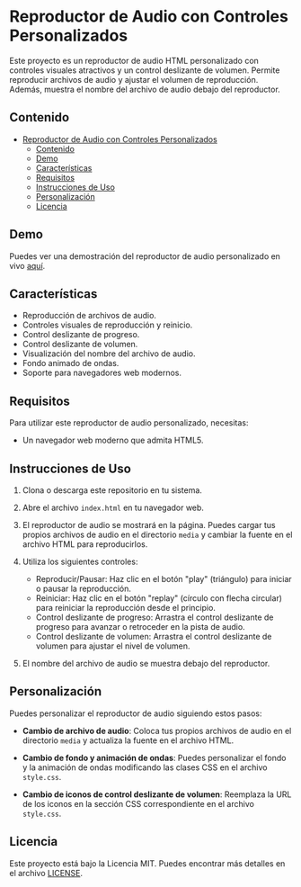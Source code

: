 # Reproductor de Audio con Controles Personalizados

Este proyecto es un reproductor de audio HTML personalizado con controles visuales atractivos y un control deslizante de volumen. Permite reproducir archivos de audio y ajustar el volumen de reproducción. Además, muestra el nombre del archivo de audio debajo del reproductor.

## Contenido

- [Reproductor de Audio con Controles Personalizados](#reproductor-de-audio-con-controles-personalizados)
  - [Contenido](#contenido)
  - [Demo](#demo)
  - [Características](#características)
  - [Requisitos](#requisitos)
  - [Instrucciones de Uso](#instrucciones-de-uso)
  - [Personalización](#personalización)
  - [Licencia](#licencia)

## Demo

Puedes ver una demostración del reproductor de audio personalizado en vivo [aquí](#).

## Características

- Reproducción de archivos de audio.
- Controles visuales de reproducción y reinicio.
- Control deslizante de progreso.
- Control deslizante de volumen.
- Visualización del nombre del archivo de audio.
- Fondo animado de ondas.
- Soporte para navegadores web modernos.

## Requisitos

Para utilizar este reproductor de audio personalizado, necesitas:

- Un navegador web moderno que admita HTML5.

## Instrucciones de Uso

1. Clona o descarga este repositorio en tu sistema.

2. Abre el archivo `index.html` en tu navegador web.

3. El reproductor de audio se mostrará en la página. Puedes cargar tus propios archivos de audio en el directorio `media` y cambiar la fuente en el archivo HTML para reproducirlos.

4. Utiliza los siguientes controles:

   - Reproducir/Pausar: Haz clic en el botón "play" (triángulo) para iniciar o pausar la reproducción.
   - Reiniciar: Haz clic en el botón "replay" (círculo con flecha circular) para reiniciar la reproducción desde el principio.
   - Control deslizante de progreso: Arrastra el control deslizante de progreso para avanzar o retroceder en la pista de audio.
   - Control deslizante de volumen: Arrastra el control deslizante de volumen para ajustar el nivel de volumen.

5. El nombre del archivo de audio se muestra debajo del reproductor.

## Personalización

Puedes personalizar el reproductor de audio siguiendo estos pasos:

- **Cambio de archivo de audio**: Coloca tus propios archivos de audio en el directorio `media` y actualiza la fuente en el archivo HTML.

- **Cambio de fondo y animación de ondas**: Puedes personalizar el fondo y la animación de ondas modificando las clases CSS en el archivo `style.css`.

- **Cambio de iconos de control deslizante de volumen**: Reemplaza la URL de los iconos en la sección CSS correspondiente en el archivo `style.css`.

## Licencia

Este proyecto está bajo la Licencia MIT. Puedes encontrar más detalles en el archivo [LICENSE](LICENSE).
